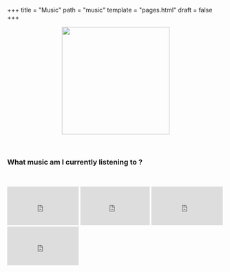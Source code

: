 +++
title = "Music"
path = "music"
template = "pages.html"
draft = false
+++

<div align="center">

 <p align="center">
   
  <img src="https://sachinsenal0x64.github.io/picx-images-hosting/pepe-listening-to-music.283fpx8jor0g.gif" alt=" " align="center" width="250" height="250"> 
  
</p>
</div>

<br>

### What music am I currently listening to ?

<br>

<div align="left">
 <p style="text-align:left;">
  
   <iframe src="https://embed.tidal.com/tracks/294404537?disableAnalytics=true" frameborder="0" style="width:33%;height:90px"></iframe> 
    
   <span style="float:center;">
    
   <iframe src="https://embed.tidal.com/tracks/294404536?disableAnalytics=true"  frameborder="0" style="width:32%;height:90px"></iframe>
   <iframe src="https://embed.tidal.com/tracks/294404535?disableAnalytics=true" frameborder="0" style="width:33%;height:90px"></iframe>
   <iframe src="https://embed.tidal.com/tracks/138790325?disableAnalytics=true" frameborder="0" style="width: 33%; height: 90px"></iframe>
    
   </span>
 </p>
</div>
